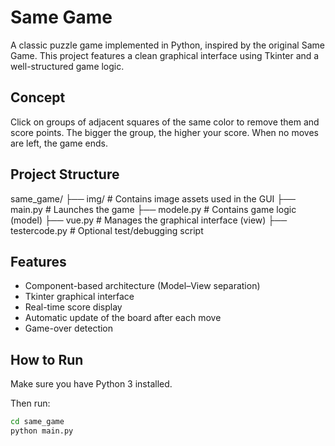# Same Game

A classic puzzle game implemented in Python, inspired by the original Same Game. This project features a clean graphical interface using Tkinter and a well-structured game logic.

## Concept

Click on groups of adjacent squares of the same color to remove them and score points. The bigger the group, the higher your score. When no moves are left, the game ends.

## Project Structure

same_game/ 
├── img/ # Contains image assets used in the GUI 
├── main.py # Launches the game 
├── modele.py # Contains game logic (model) 
├── vue.py # Manages the graphical interface (view) 
├── testercode.py # Optional test/debugging script


## Features

- Component-based architecture (Model–View separation)
- Tkinter graphical interface
- Real-time score display
- Automatic update of the board after each move
- Game-over detection

## How to Run

Make sure you have Python 3 installed.

Then run:

```bash
cd same_game
python main.py
